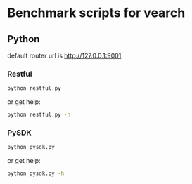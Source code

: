 # Benchmark scripts for vearch

## Python

default router url is http://127.0.0.1:9001

### Restful

```sh
python restful.py
```

or get help:

```sh
python restful.py -h
```

### PySDK

```sh
python pysdk.py
```

or get help:

```sh
python pysdk.py -h
```
